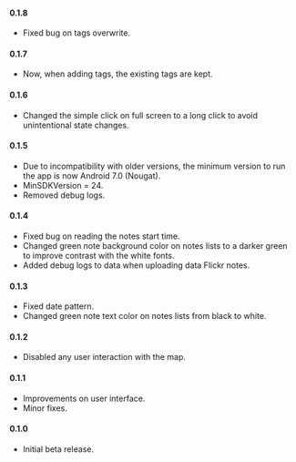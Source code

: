 #### **0.1.8**
- Fixed bug on tags overwrite.

#### **0.1.7**
- Now, when adding tags, the existing tags are kept.

#### **0.1.6**
- Changed the simple click on full screen to a long click to avoid unintentional state changes. 

#### **0.1.5**
- Due to incompatibility with older versions, the minimum version to run the app is now Android 7.0 (Nougat).
- MinSDKVersion = 24.
- Removed debug logs.

#### **0.1.4**
- Fixed bug on reading the notes start time.
- Changed green note background color on notes lists to a darker green to improve contrast with the white fonts.
- Added debug logs to data when uploading data Flickr notes.

#### **0.1.3**
- Fixed date pattern.
- Changed green note text color on notes lists from black to white.

#### **0.1.2**
- Disabled any user interaction with the map.

#### **0.1.1**
- Improvements on user interface.
- Minor fixes.

#### **0.1.0**
- Initial beta release.

